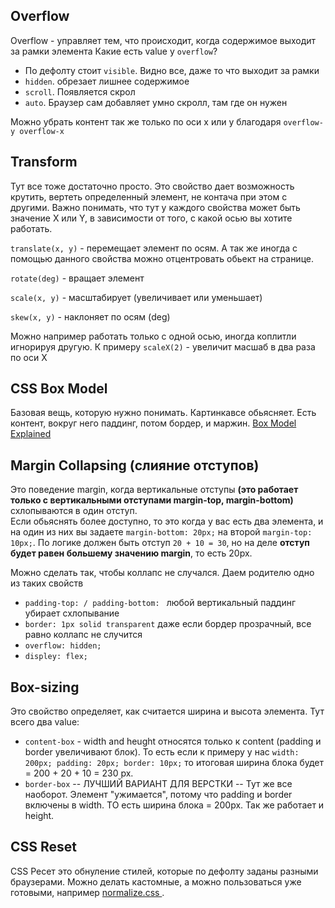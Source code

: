 ## Overflow 

Overflow - управляет тем, что происходит, когда содержимое выходит за рамки элемента
Какие есть value у `overflow`? 
- По дефолту стоит `visible`. Видно все, даже то что выходит за рамки
- `hidden`. обрезает лишнее содержимое
- `scroll`. Появляется скрол
- `auto`. Браузер сам добавляет умно скролл, там где он нужен

Можно убрать контент так же только по оси x или y благодаря `overflow-y overflow-x`

## Transform 
Тут все тоже достаточно просто. Это свойство дает возможность крутить, вертеть определенный элемент, не контача при этом с другими. Важно понимать, что тут у каждого свойства может быть значение X или Y, в зависимости от того, с какой осью вы хотите работать. 

`translate(x, y)` - перемещает элемент по осям. А так же иногда с помощью данного свойства можно отцентровать обьект на странице. 

`rotate(deg)` - вращает элемент

`scale(x, y)` - масштабирует (увеличивает или уменьшает) 

`skew(x, y)` - наклоняет по осям (deg)

Можно например работать только с одной осью, иногда коплитли игнорируя другую. К примеру `scaleX(2)` - увеличит масшаб в два раза по оси X

## CSS Box Model 

Базовая вещь, которую нужно понимать. Картинкавсе обьясняет. Есть контент, вокруг него паддинг, потом бордер, и маржин.
[Box Model Explained](https://ibb.co/hJ9MqmxN)

## Margin Collapsing (слияние отступов)

Это поведение margin, когда вертикальные отступы **(это работает только с вертикальными отступами margin-top, margin-bottom)** схлопываются в один отступ.  
Если обьяснять более доступно, то это когда у вас есть два элемента, и на один из них вы задаете `margin-bottom: 20px;` на второй `margin-top: 10px;`. По логике должен быть отступ `20 + 10 = 30`, но на деле __отступ будет равен большему значению margin__, то есть 20px.

Можно сделать так, чтобы коллапс не случался. 
Даем родителю одно из таких свойств
- `padding-top: / padding-bottom: ` любой вертикальный паддинг убирает схлопывание
- `border: 1px solid transparent` даже если бордер прозрачный, все равно коллапс не случится
- `overflow: hidden;`
- `displey: flex;`

## Box-sizing 

Это свойство определяет, как считается ширина и высота элемента. Тут всего два value: 
- `content-box` - width and heught относятся только к content (padding и border увеличивают блок). То есть если к примеру у нас `width: 200px; padding: 20px; border: 10px;` то итоговая ширина блока будет = 200 + 20 + 10 = 230 px. 
- `border-box` -- ЛУЧШИЙ ВАРИАНТ ДЛЯ ВЕРСТКИ -- Тут же все наоборот. Элемент "ужимается", потому что padding и border включены в width. ТО есть ширина блока = 200px.
Так же работает и height.

## СSS Reset

CSS Ресет это обнуление стилей, которые по дефолту заданы разными браузерами. Можно делать кастомные, а можно пользоваться уже готовыми, например [normalize.css ](https://necolas.github.io/normalize.css/). 
